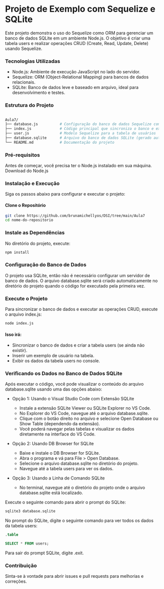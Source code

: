 # Projeto de Exemplo com Sequelize e SQLite

Este projeto demonstra o uso do Sequelize como ORM para gerenciar um banco de dados SQLite em um ambiente Node.js. O objetivo é criar uma tabela users e realizar operações CRUD (Create, Read, Update, Delete) usando Sequelize.

### Tecnologias Utilizadas
 - Node.js: Ambiente de execução JavaScript no lado do servidor.
 - Sequelize: ORM (Object-Relational Mapping) para bancos de dados relacionais.
 - SQLite: Banco de dados leve e baseado em arquivo, ideal para desenvolvimento e testes.

### Estrutura do Projeto
``` bash

Aula7/
├── database.js          # Configuração do banco de dados Sequelize com SQLite
├── index.js             # Código principal que sincroniza o banco e executa operações CRUD
├── user.js              # Modelo Sequelize para a tabela de usuários
├── database.sqlite      # Arquivo do banco de dados SQLite (gerado automaticamente)
└── README.md            # Documentação do projeto

```

### Pré-requisitos
Antes de começar, você precisa ter o Node.js instalado em sua máquina. Download do Node.js

### Instalação e Execução
Siga os passos abaixo para configurar e executar o projeto:

#### Clone o Repositório

```bash
git clone https://github.com/brunamichellyos/DSI/tree/main/Aula7
cd nome-do-repositorio
```

### Instale as Dependências

No diretório do projeto, execute:

```bash
npm install
```

### Configuração do Banco de Dados

O projeto usa SQLite, então não é necessário configurar um servidor de banco de dados. O arquivo database.sqlite será criado automaticamente no diretório do projeto quando o código for executado pela primeira vez.

### Execute o Projeto

Para sincronizar o banco de dados e executar as operações CRUD, execute o arquivo index.js:

``` bash
node index.js
```

#### Isso irá:

 - Sincronizar o banco de dados e criar a tabela users (se ainda não existir).
 - Inserir um exemplo de usuário na tabela.
 - Exibir os dados da tabela users no console.


### Verificando os Dados no Banco de Dados SQLite

Após executar o código, você pode visualizar o conteúdo do arquivo database.sqlite usando uma das opções abaixo:

 - Opção 1: Usando o Visual Studio Code com Extensão SQLite
    - Instale a extensão SQLite Viewer ou SQLite Explorer no VS Code.
    - No Explorer do VS Code, navegue até o arquivo database.sqlite.
    - Clique com o botão direito no arquivo e selecione Open Database ou Show Table (dependendo da extensão).
     - Você poderá navegar pelas tabelas e visualizar os dados diretamente na interface do VS Code.


 - Opção 2: Usando DB Browser for SQLite
    - Baixe e instale o DB Browser for SQLite.
     - Abra o programa e vá para File > Open Database. 
     - Selecione o arquivo database.sqlite no diretório do projeto. 
     - Navegue até a tabela users para ver os dados.

 - Opção 3: Usando a Linha de Comando SQLite
    - No terminal, navegue até o diretório do projeto onde o arquivo database.sqlite está localizado.

Execute o seguinte comando para abrir o prompt do SQLite:

``` bash
sqlite3 database.sqlite
```

No prompt do SQLite, digite o seguinte comando para ver todos os dados da tabela users:

``` sql
.table 

SELECT * FROM users;
```

Para sair do prompt SQLite, digite .exit.

### Contribuição
Sinta-se à vontade para abrir issues e pull requests para melhorias e correções.